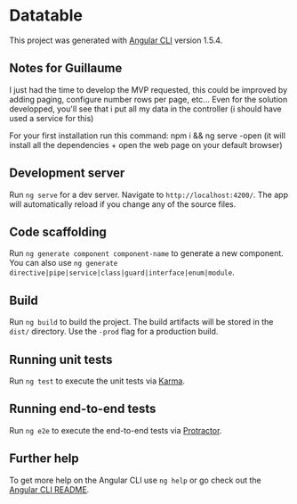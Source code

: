 # Datatable

This project was generated with [Angular CLI](https://github.com/angular/angular-cli) version 1.5.4.


## Notes for Guillaume

I just had the time to develop the MVP requested, this could be improved by adding paging, configure number rows per page, etc...
Even for the solution developped, you'll see that i put all my data in the controller (i should have used a service for this)

For your first installation run this command: npm i && ng serve -open (it will install all the dependencies + open the web page on your default browser)

## Development server

Run `ng serve` for a dev server. Navigate to `http://localhost:4200/`. The app will automatically reload if you change any of the source files.

## Code scaffolding

Run `ng generate component component-name` to generate a new component. You can also use `ng generate directive|pipe|service|class|guard|interface|enum|module`.

## Build

Run `ng build` to build the project. The build artifacts will be stored in the `dist/` directory. Use the `-prod` flag for a production build.

## Running unit tests

Run `ng test` to execute the unit tests via [Karma](https://karma-runner.github.io).

## Running end-to-end tests

Run `ng e2e` to execute the end-to-end tests via [Protractor](http://www.protractortest.org/).

## Further help

To get more help on the Angular CLI use `ng help` or go check out the [Angular CLI README](https://github.com/angular/angular-cli/blob/master/README.md).

